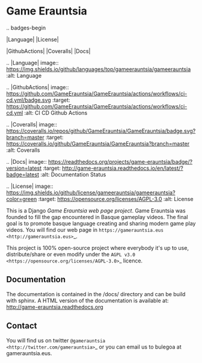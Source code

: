 Game Erauntsia
==============

.. badges-begin

|Language| |License|

|GithubActions| |Coveralls| |Docs|

.. |Language| image:: https://img.shields.io/github/languages/top/gameerauntsia/gameerauntsia
    :alt: Language

.. |GithubActions| image:: https://github.com/GameErauntsia/GameErauntsia/actions/workflows/ci-cd.yml/badge.svg
    :target: https://github.com/GameErauntsia/GameErauntsia/actions/workflows/ci-cd.yml
    :alt: CI CD Github Actions

.. |Coveralls| image:: https://coveralls.io/repos/github/GameErauntsia/GameErauntsia/badge.svg?branch=master
    :target: https://coveralls.io/github/GameErauntsia/GameErauntsia?branch=master
    :alt: Coveralls

.. |Docs| image:: https://readthedocs.org/projects/game-erauntsia/badge/?version=latest
    :target: http://game-erauntsia.readthedocs.io/en/latest/?badge=latest
    :alt: Documentation Status

.. |License| image:: https://img.shields.io/github/license/gameerauntsia/gameerauntsia?color=green
    :target: https://opensource.org/licenses/AGPL-3.0
    :alt: License

This is a Django *Game Erauntsia web page project*. Game Erauntsia was founded to fill the gap encountered in Basque gameplay videos. The final goal is to promote basque language creating and sharing modern game play videos.
You will find our web page in `https://gamerauntsia.eus <http://gamerauntsia.eus>`_.

This project is 100% open-source project where everybody it's up to use, distribute/share or even modify under the
`AGPL v3.0 <https://opensource.org/licenses/AGPL-3.0>`_ licence.

Documentation
-------------

The documentation is contained in the /docs/ directory and can be build with
sphinx. A HTML version of the documentation is available at:
http://game-erauntsia.readthedocs.org

Contact
-------
You will find us on twitter `@gamerauntsia <http://twitter.com/gamerauntsia>`_ or you can email us to bulegoa at gamerauntsia.eus.